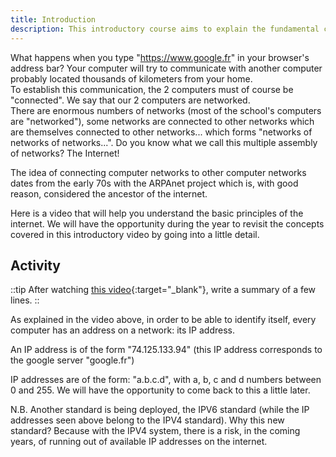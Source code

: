 ```yaml
---
title: Introduction
description: This introductory course aims to explain the fundamental concept of computer networks and their interconnection through the Internet. It allows students to understand how their computer communicates with other remote machines, addressing the concepts of network, IP address, and evolution of protocols like IPv4 and IPv6.
--- 
```


What happens when you type "https://www.google.fr" in your browser's address bar? Your computer will try to communicate with another computer probably located thousands of kilometers from your home.  
To establish this communication, the 2 computers must of course be "connected". We say that our 2 computers are networked.  
There are enormous numbers of networks (most of the school's computers are "networked"), some networks are connected to other networks which are themselves connected to other networks... which forms "networks of networks of networks...". Do you know what we call this multiple assembly of networks? The Internet!

The idea of connecting computer networks to other computer networks dates from the early 70s with the ARPAnet project which is, with good reason, considered the ancestor of the internet.

Here is a video that will help you understand the basic principles of the internet. We will have the opportunity during the year to revisit the concepts covered in this introductory video by going into a little detail.

## Activity
::tip
After watching [this video](https://ladigitale.dev/digiview/#/v/67bb965a12852){:target="_blank"}, write a summary of a few lines.
::

As explained in the video above, in order to be able to identify itself, every computer has an address on a network: its IP address.

An IP address is of the form "74.125.133.94" (this IP address corresponds to the google server "google.fr")

IP addresses are of the form: "a.b.c.d", with a, b, c and d numbers between 0 and 255. We will have the opportunity to come back to this a little later.

N.B. Another standard is being deployed, the IPV6 standard (while the IP addresses seen above belong to the IPV4 standard). Why this new standard? Because with the IPV4 system, there is a risk, in the coming years, of running out of available IP addresses on the internet.

